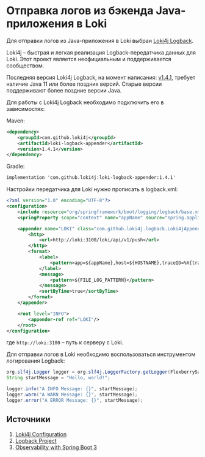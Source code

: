 # Отправка логов из бэкенда Java-приложения в Loki

Для отправки логов из Java-приложения в Loki выбран [Loki4j Logback](https://loki4j.github.io/loki-logback-appender/).

Loki4j – быстрая и легкая реализация Logback-передатчика данных для Loki. Этот проект является неофициальным и поддерживается сообществом.

Последняя версия Loki4j Logback, на момент написания: [v1.4.1](https://github.com/loki4j/loki-logback-appender), требует наличие Java 11 или более поздних версий. Старые версии поддерживают более поздние версии Java.

Для работы с Loki4j Logback необходимо подключить его в зависимостях:

Maven:
```xml
<dependency>
    <groupId>com.github.loki4j</groupId>
    <artifactId>loki-logback-appender</artifactId>
    <version>1.4.1</version>
</dependency>
```


Gradle:
```xml
implementation 'com.github.loki4j:loki-logback-appender:1.4.1'
```


Настройки передатчика для Loki нужно прописать в logback.xml:
```xml
<?xml version="1.0" encoding="UTF-8"?>
<configuration>
    <include resource="org/springframework/boot/logging/logback/base.xml" />
    <springProperty scope="context" name="appName" source="spring.application.name"/>

    <appender name="LOKI" class="com.github.loki4j.logback.Loki4jAppender">
        <http>
            <url>http://loki:3100/loki/api/v1/push</url>
        </http>
        <format>
            <label>
                <pattern>app=${appName},host=${HOSTNAME},traceID=%X{traceId:-NONE},level=%level</pattern>
            </label>
            <message>
                <pattern>${FILE_LOG_PATTERN}</pattern>
            </message>
            <sortByTime>true</sortByTime>
        </format>
    </appender>

    <root level="INFO">
        <appender-ref ref="LOKI"/>
    </root>
</configuration>
```

где ```http://loki:3100``` – путь к серверу с Loki.

Для отправки логов в Loki необходимо воспользоваться инструментом логирования Logback:

```java
org.slf4j.Logger logger = org.slf4j.LoggerFactory.getLogger(FlexberrySampleSpringApplication.class);
String startMessage = "Hello, world!";

logger.info("A INFO Message: {}", startMessage);
logger.warn("A WARN Message: {}", startMessage);
logger.error("A ERROR Message: {}", startMessage);
```

## Источники
1. [Loki4j Configuration](https://loki4j.github.io/loki-logback-appender/docs/configuration)
2. [Logback Project](https://logback.qos.ch/)
3. [Observability with Spring Boot 3](https://spring.io/blog/2022/10/12/observability-with-spring-boot-3)